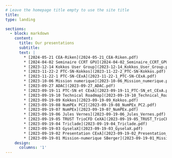 ```yaml
---
# Leave the homepage title empty to use the site title
title:
type: landing

sections:
  - block: markdown
    content:
      title: Our presentations
      subtitle: 
      text: |
        * [2024-05-21 CEA-Riken](2024-05-21_CEA-Riken.pdf)
        * [2024-04-02 Seminaire CCRT GPU](2024-04-02_Seminaire_CCRT_GPU.pdf)
        * [2023-12-14 Kokkos User Group](2023-12-14_Kokkos_User_Group.pdf)
        * [2023-11-22-2 PTC-SN-Kokkos](2023-11-22-2_PTC-SN-Kokkos.pdf)
        * [2023-11-22-1 PTC-SN-CExA](2023-11-22-1_PTC-SN-CExA.pdf)
        * [2023-10-06 Mission numerique](2023-10-06_Mission_numerique.pdf)
        * [2023-09-27 ADAC](2023-09-27_ADAC.pdf)
        * [2023-09-19-11 PTC-SN et CExA](2023-09-19-11_PTC-SN_et_CExA.pdf)
        * [2023-09-19-10 Technical Roadmap](2023-09-19-10_Technical_Roadmap.pdf)
        * [2023-09-19-09 Kokkos](2023-09-19-09_Kokkos.pdf)
        * [2023-09-19-08 NumPEx PC2](2023-09-19-08_NumPEx_PC2.pdf)
        * [2023-09-19-07 NumPEx](2023-09-19-07_NumPEx.pdf)
        * [2023-09-19-06 Jules Vernes](2023-09-19-06_Jules_Vernes.pdf)
        * [2023-09-19-05 TRUST TrioCFD CeXA](2023-09-19-05_TRUST_TrioCFD_CeXA.pdf)
        * [2023-09-19-04 Triclade](2023-09-19-04_Triclade.pdf)
        * [2023-09-19-03 GyselaX](2023-09-19-03_GyselaX.pdf)
        * [2023-09-19-02 Presentation CExA](2023-09-19-02_Presentation_CExA.pdf)
        * [2023-09-19-01 Mission-numerique SBerger](2023-09-19-01_Mission-numerique_SBerger.pdf)
    design:
      columns: '1'
---
```

